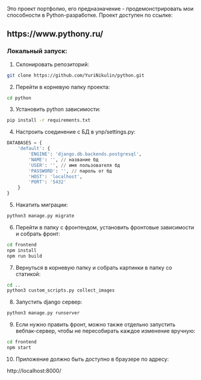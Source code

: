 Это проект портфолио, его предназначение - продемонстрировать мои способности в Python-разработке.
Проект доступен по ссылке:

<h2>https://www.pythony.ru/</h2>

<h3>Локальный запуск:</h3>

1. Склонировать репозиторий:
```sh
git clone https://github.com/YuriNikulin/python.git
```

2. Перейти в корневую папку проекта:
```sh
cd python
```

3. Установить python зависимости:
```sh
pip install -r requirements.txt
```

4. Настроить соединение с БД в ynp/settings.py:

```python
DATABASES = {
    'default': {
        'ENGINE': 'django.db.backends.postgresql',
        'NAME': '', // название бд
        'USER': '', // имя пользователя бд
        'PASSWORD': '', // пароль от бд
        'HOST': 'localhost',
        'PORT': '5432'
    }
}
```

5. Накатить миграции:

```sh
python3 manage.py migrate
```

6. Перейти в папку с фронтендом, установить фронтовые зависимости и собрать фронт:

```sh
cd frontend
npm install
npm run build
```

7. Вернуться в корневую папку и собрать картинки в папку со статикой:

```sh
cd ..
python3 custom_scripts.py collect_images
```

8. Запустить django сервер:

```sh
python3 manage.py runserver
```

9. Если нужно править фронт, можно также отдельно запустить вебпак-сервер, чтобы не пересобирать каждое изменение вручную:
```sh
cd frontend
npm start
```

10. Приложение должно быть доступно в браузере по адресу:

http://localhost:8000/
